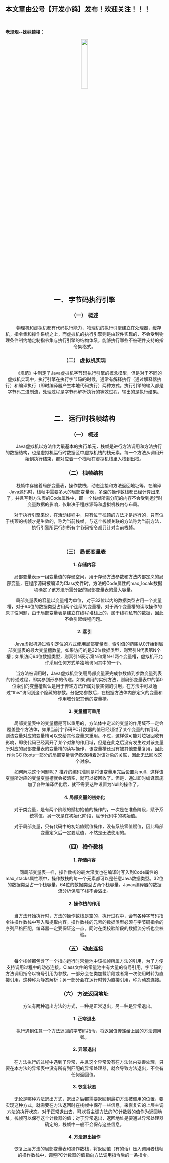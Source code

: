 ﻿## 本文章由公号【开发小鸽】发布！欢迎关注！！！
<br>

**老规矩--妹妹镇楼：**
<center>
<img src="https://img-blog.csdnimg.cn/20200721223424816.JPG"   width="20%">

## 一．	字节码执行引擎

### （一）	概述

&nbsp;  &nbsp;  &nbsp;  &nbsp;物理机和虚拟机都有代码执行能力，物理机的执行引擎建立在处理器，缓存机，指令集和操作系统之上，而虚拟机的执行引擎则是由软件实现的，不会受到物理条件制约地定制指令集与执行引擎的结构体系，能够执行哪些不被硬件支持的指令集格式。
<br>


### （二）	虚拟机实现
&nbsp;  &nbsp;  &nbsp;  &nbsp;《规范》中制定了Java虚拟机字节码执行引擎的概念模型，但是对于不同的虚拟机实现中，执行引擎在执行字节码的时候，通常有解释执行（通过解释器执行）和编译执行（即时编译器产生本地代码执行）两种方式。执行引擎的输入都是字节码二进制流，处理过程是字节码解析执行的等效过程，输出的是执行结果。

<br>



## 二．	 运行时栈帧结构

### （一）	概述
&nbsp;  &nbsp;  &nbsp;  &nbsp;Java虚拟机以方法作为最基本的执行单元，栈帧是进行方法调用和方法执行的数据结构，也是虚拟机运行时数据区中虚拟机栈的栈元素。每一个方法从调用开始到执行结束，都对应着一个栈帧在虚拟机栈里入栈到出栈。
<br>



### （二）	栈帧结构

&nbsp;  &nbsp;  &nbsp;  &nbsp;栈帧中存储着局部变量表，操作数栈，动态连接和方法返回地址等，在编译Java源码时，栈帧中需要多大的局部变量表，多深的操作数栈都已经计算出来了，并且写到方法表的Code属性中，即一个栈帧所需分配的内存不会受到运行时变量数据的影响，仅取决于程序源码和虚拟机栈内存布局。

&nbsp;  &nbsp;  &nbsp;  &nbsp;对于执行引擎来说，在活动线程中，只有位于栈顶的方法才是运行的，只有位于栈顶的栈帧才是生效的，称为当前栈帧，与这个栈帧关联的方法称为当前方法，执行引擎所运行的所有字节码指令都只针对当前栈帧。


<br>


### （三）	局部变量表

#### 1.	存储内容
&nbsp;  &nbsp;  &nbsp;  &nbsp;局部变量表示一组变量值的存储空间，用于存储方法参数和方法内部定义的局部变量，在程序源码被编译为Class文件时，方法的Code属性的max_locals数据项确定了该方法所需分配的局部变量表的最大容量。

&nbsp;  &nbsp;  &nbsp;  &nbsp;局部变量表的容量以变量槽为单位，对于32位以内的数据类型占用一个变量槽，对于64位的数据类型占用两个连续的变量槽。对于两个变量槽的读取操作的原子性问题，由于局部变量表是建立在线程堆栈上的，属于线程私有的数据，因此不会引起线程问题。
<br>



#### 2.	索引
&nbsp;  &nbsp;  &nbsp;  &nbsp;Java虚拟机通过索引定位的方式使用局部变量表，索引值的范围从0开始到局部变量表的最大变量槽数量，如果访问的是32位数据类型，则索引N代表第N个槽；如果访问64位数据类型，则索引N表示第N和第N+1两个变量槽，虚拟机不允许采用任何方式单独地访问其中的一个。

&nbsp;  &nbsp;  &nbsp;  &nbsp;当方法被调用时，Java虚拟机会使用局部变量表完成参数值到参数变量列表的传递过程，即实参到形参的传递。如果调用的实例方法，则局部变量表中的第0位索引的变量槽默认是用于传递方法所属对象实例的引用，在方法中可以通过“this”访问到这个隐藏的参数。分配完参数后，在根据方法体内部定义的变量和作用域分配其他的变量槽。
<br>



#### 3.	变量槽可重用
&nbsp;  &nbsp;  &nbsp;  &nbsp;局部变量表中的变量槽是可以重用的，方法体中定义的变量的作用域不一定会覆盖整个方法体，如果当前字节码PC计数器的值已经超过了某个变量的作用域，则该变量对应的变量槽可以交给其他变量来重用。不过，这样做可能对垃圾回收有影响，即使代码已经离开了某个对象的作用域，但是在此之后没有发生过对该变量所对应的局部变量表的变量槽的读写操作，该变量槽还没有被其他变量复用，因此作为GC Roots一部分的局部变量表仍然保持着对该对象的关联，因此无法回收这个对象。

&nbsp;  &nbsp;  &nbsp;  &nbsp;如何解决这个问题呢？ 推荐的编码准则是将该变量用完后设置为null，这样该变量所对应的变量变量槽就会被清空，就可以被回收了。但是，通过即时编译器施加了各种编译优化后，就不需要这种设置为Null的操作了。
<br>



#### 4.	局部变量的初始化
&nbsp;  &nbsp;  &nbsp;  &nbsp;对于类变量，是有两个阶段的赋初始值的操作的，一次是在准备阶段，赋予系统零值，另一次是在初始化阶段，赋予代码中的初始值。

&nbsp;  &nbsp;  &nbsp;  &nbsp;对于局部变量，只有代码中的初始值赋值操作，没有系统零值赋值，因此局部变量定义后一定要赋值，不然是无法使用的。
<br>




### （四）	操作数栈

#### 1.	存储内容

&nbsp;  &nbsp;  &nbsp;  &nbsp;同局部变量表一样，操作数栈的最大深度也在编译时写入到Code属性的max_stacks属性项中，操作数栈的每一个元素都可以是任意Java数据类型。32位的数据类型占一个栈容量，64位的数据类型占两个栈容量。Javac编译器的数据流分析保障了栈不会溢出。
<br>



#### 2.	操作栈的作用
&nbsp;  &nbsp;  &nbsp;  &nbsp;当方法开始执行时，方法的操作数栈是空的，执行过程中，会有各种字节码指令往操作数栈中写入和提取内容。操作数栈的元素的数据类型必须与字节码指令的序列严格匹配，编译器一定要保证这一点，同时在类校验阶段的数据流分析也会校验。
<br>



### （五）	动态连接

&nbsp;  &nbsp;  &nbsp;  &nbsp;每个栈帧都包含了一个指向运行时常量池中该栈帧所属方法的引用，为了方便支持调用过程中的动态连接。Class文件的常量池中有大量的符号引用，字节码的方法调用指令以符号引用为参数，一部分会在类加载阶段或者第一次使用时转为直接引用，这种称为静态解析；另一部分会在运行时转为直接引用，称为动态连接。
<br>



### （六）	方法返回地址

&nbsp;  &nbsp;  &nbsp;  &nbsp;方法有两种退出方法的方式，一种是正常退出，另一种是异常退出。

#### 1.	正常退出
&nbsp;  &nbsp;  &nbsp;  &nbsp;执行遇到任意一个方法返回的字节码指令，将返回值传递给上层的方法调用者。
<br>



#### 2.	异常退出
&nbsp;  &nbsp;  &nbsp;  &nbsp;在方法执行的过程中遇到了异常，并且这个异常没有在方法体内妥善处理，只要在本方法的异常表中没有所有到匹配的异常处理器，就会导致方法退出，不会有任何返回值。
<br>



#### 3.	恢复状态
&nbsp;  &nbsp;  &nbsp;  &nbsp;无论是哪种方法退出方式，退出之后都需要返回到最初方法被调用的位置，要实现这种方式，就需要在方法返回时在栈帧中保存一些信息，来恢复它的上层主调方法的执行状态。对于正常退出去，可以将主调方法的PC计数器的值作为返回地址，栈帧可以保存这个计数器的值；对于异常退出，返回地址是要通过异常处理器确定的，栈帧中一般不会保存这些信息。
<br>



#### 4.	方法退出操作

&nbsp;  &nbsp;  &nbsp;  &nbsp;恢复上层方法的局部变量表和操作数栈，将返回值（有的话）压入调用者栈帧的操作数栈中，调整PC计数器的值指向方法调用指令后的一条指令。



